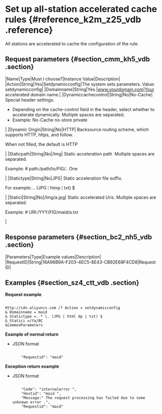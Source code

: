 # Set up all-station accelerated cache rules {#reference_k2m_z25_vdb .reference}

All stations are accelerated to cache the configuration of the rule.

## Request parameters {#section_cmm_kh5_vdb .section}

|Name|Type|Must I choose?|Instance Value|Description|
|Action|String|Yes|Setdynamicconfig|The system sets parameters. Value: setdynamicconfig|
|Domainname|String|Yes.|www.yourdomain.com|Your accelerated domain name.|
|Dynamiccachecontrol|String|No|No-Cache| Special header settings.

 -   Depending on the cache-control field in the header, select whether to accelerate dynamically. Multiple spaces are separated.
-   Example: No-Cache no-store private

 |
|Dynamic Origin|String|No|HTTP| Backsource routing scheme, which supports HTTP, https, and follow.

 When not filled, the default is HTTP 

 |
|Staticpath|String|No|/Img| Static acceleration path  Multiple spaces are separated.

 Example: \# path:/path/to/FIG/.. One

 |
|Statictype|String|No|JPG| Static acceleration file suffix.

 For example:... \(JPG ¦ htmp ¦ txt\) $

 |
|Statici|String|No|/Img/a.jpg| Static accelerated Uris. Multiple spaces are separated.

 Example: \# URI:/YYY/FIG/maid/a.txt

 |

## Response parameters {#section_bc2_nh5_vdb .section}

|Parameters|Type|Example values|Description|
|RequestID|String|16A96B9A-F203-4EC5-8E43-CB92E68F4CD8|Request ID|

## Examples {#section_sz4_ctt_vdb .section}

**Request example**

```

Http://cdn.aliyuncs.com /? Action = setdynamicconfig
& Domainname = maid
& Statictype =. * \. (JPG | html dp | txt) $
& Statici =/Ya/BC
&CommonParameters
```

**Example of normal return**

-   JSON format

    ```
    
        "Requestid": "maid"
    
    ```


**Exception return example**

-   JSON format

    ```
    
        "Code": "internalerror ",
        "Hostid": "maid ",
        "Message:" The request processing has failed due to some unknown error .",
        "Requestid": "maid"
    
    ```


